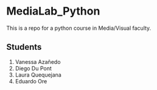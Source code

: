 # MediaLab_Python
This is a repo for a python course in Media/Visual faculty.

## Students 
1. Vanessa Azañedo
2. Diego Du Pont
3. Laura Quequejana
4. Eduardo Ore
